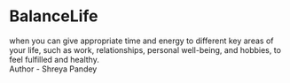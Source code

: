 # BalanceLife
when you can give appropriate time and energy to different key areas of your life, such as work, relationships, personal well-being, and hobbies, to feel fulfilled and healthy.
<br>
Author - Shreya Pandey
